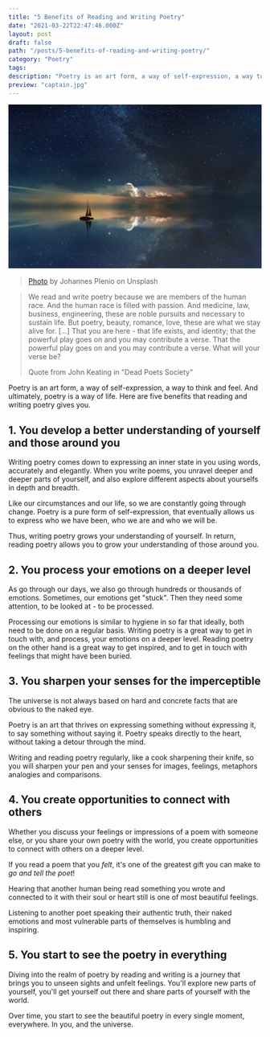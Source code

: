 ```yaml
---
title: "5 Benefits of Reading and Writing Poetry"
date: "2021-03-22T22:47:46.000Z"
layout: post
draft: false
path: "/posts/5-benefits-of-reading-and-writing-poetry/"
category: "Poetry"
tags:
description: "Poetry is an art form, a way of self-expression, a way to think and feel. And ultimately, poetry is a way of life."
preview: "captain.jpg"
---
```


![Puzzle Pieces](./captain.jpg)
  
> [Photo](https://unsplash.com/photos/DKix6Un55mw) by Johannes Plenio on Unsplash

> We read and write poetry because we are members of the human race. And the human race is filled with passion. And medicine, law, business, engineering, these are noble pursuits and necessary to sustain life. But poetry, beauty, romance, love, these are what we stay alive for. [...] That you are here - that life exists, and identity; that the powerful play goes on and you may contribute a verse. That the powerful play goes on and you may contribute a verse. What will your verse be?
>
> Quote from John Keating in "Dead Poets Society"

Poetry is an art form, a way of self-expression, a way to think and feel. And ultimately, poetry is a way of life.
Here are five benefits that reading and writing poetry gives you.

## 1. You develop a better understanding of yourself and those around you

Writing poetry comes down to expressing an inner state in you using words, accurately and elegantly.
When you write poems, you unravel deeper and deeper parts of yourself, and also explore different aspects about yourselfs in depth and breadth.

Like our circumstances and our life, so we are constantly going through change.
Poetry is a pure form of self-expression, that eventually allows us to express who we have been, who we are and who we will be.

Thus, writing poetry grows your understanding of yourself. In return, reading poetry allows you to grow your understanding of those around you.

## 2. You process your emotions on a deeper level

As go through our days, we also go through hundreds or thousands of emotions. Sometimes, our emotions get "stuck". Then they need some attention, to be looked at - to be processed.

Processing our emotions is similar to hygiene in so far that ideally, both need to be done on a regular basis.
Writing poetry is a great way to get in touch with, and process, your emotions on a deeper level.
Reading poetry on the other hand is a great way to get inspired, and to get in touch with feelings that might have been buried.

## 3. You sharpen your senses for the imperceptible

The universe is not always based on hard and concrete facts that are obvious to the naked eye.

Poetry is an art that thrives on expressing something without expressing it, to say something without saying it. Poetry speaks directly to the heart, without taking a detour through the mind.

Writing and reading poetry regularly, like a cook sharpening their knife, so you will sharpen your pen and your senses for images, feelings, metaphors analogies and comparisons.

## 4. You create opportunities to connect with others

Whether you discuss your feelings or impressions of a poem with someone else, or you share your own poetry with the world, you create opportunities to connect with others on a deeper level.

If you read a poem that you _felt_, it's one of the greatest gift you can make to _go and tell the poet_!

Hearing that another human being read something you wrote and connected to it with their soul or heart still is one of most beautiful feelings.

Listening to another poet speaking their authentic truth, their naked emotions and most vulnerable parts of themselves is humbling and inspiring.

## 5. You start to see the poetry in everything

Diving into the realm of poetry by reading and writing is a journey that brings you to unseen sights and unfelt feelings.
You'll explore new parts of yourself, you'll get yourself out there and share parts of yourself with the world.

Over time, you start to see the beautiful poetry in every single moment, everywhere. In you, and the universe.

